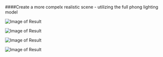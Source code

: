 ####Create a more compelx realistic scene - utilizing the full phong lighting model

![Image of Result](http://imgur.com/NoJQSN0.jpg)

![Image of Result](http://imgur.com/oocGQ0v.jpg)

![Image of Result](http://imgur.com/NqDMgFt.jpg)

![Image of Result](http://imgur.com/0KIgCce.jpg)

